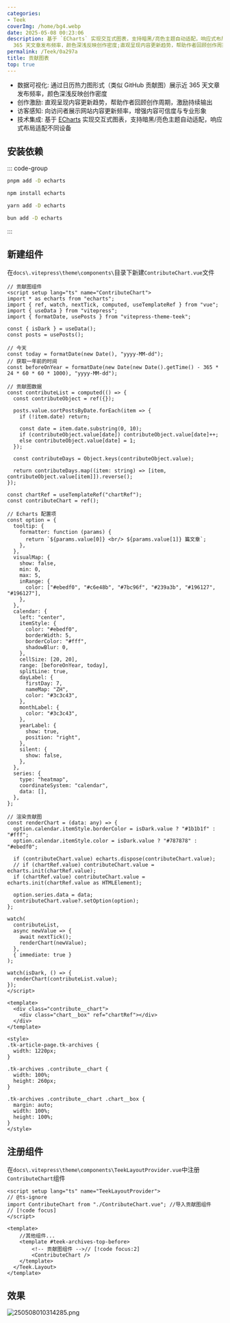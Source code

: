 ```yaml
---
categories:
- Teek
coverImg: /home/bg4.webp
date: 2025-05-08 00:23:06
description: 基于 `ECharts` 实现交互式图表，支持暗黑/亮色主题自动适配，响应式布局适配不同设备通过日历热力图形式（类似 GitHub 贡献图）展示近
  365 天文章发布频率，颜色深浅反映创作密度;直观呈现内容更新趋势，帮助作者回顾创作周期，激励持续输出;向访问者展示网站内容更新频率，增强内容可信度与专业形象
permalink: /Teek/0a297a
title: 贡献图表
top: true
---
```

- 数据可视化: 通过日历热力图形式（类似 GitHub 贡献图）展示近 365 天文章发布频率，颜色深浅反映创作密度
- 创作激励: 直观呈现内容更新趋势，帮助作者回顾创作周期，激励持续输出
- 访客感知: 向访问者展示网站内容更新频率，增强内容可信度与专业形象
- 技术集成: 基于 [ECharts](https://echarts.apache.org/zh/index.html) 实现交互式图表，支持暗黑/亮色主题自动适配，响应式布局适配不同设备

## 安装依赖

::: code-group

```sh [pnpm]
pnpm add -D echarts
```

```sh [npm]
npm install echarts
```

```sh [yarn]
yarn add -D echarts
```

```sh [bun]
bun add -D echarts
```

:::

## 新建组件

在`docs\.vitepress\theme\components\`目录下新建`ContributeChart.vue`文件

```vue
// 贡献图组件
<script setup lang="ts" name="ContributeChart">
import * as echarts from "echarts";
import { ref, watch, nextTick, computed, useTemplateRef } from "vue";
import { useData } from "vitepress";
import { formatDate, usePosts } from "vitepress-theme-teek";

const { isDark } = useData();
const posts = usePosts();

// 今天
const today = formatDate(new Date(), "yyyy-MM-dd");
// 获取一年前的时间
const beforeOnYear = formatDate(new Date(new Date().getTime() - 365 * 24 * 60 * 60 * 1000), "yyyy-MM-dd");

// 贡献图数据
const contributeList = computed(() => {
  const contributeObject = ref({});

  posts.value.sortPostsByDate.forEach(item => {
    if (!item.date) return;

    const date = item.date.substring(0, 10);
    if (contributeObject.value[date]) contributeObject.value[date]++;
    else contributeObject.value[date] = 1;
  });

  const contributeDays = Object.keys(contributeObject.value);

  return contributeDays.map((item: string) => [item, contributeObject.value[item]]).reverse();
});

const chartRef = useTemplateRef("chartRef");
const contributeChart = ref();

// Echarts 配置项
const option = {
  tooltip: {
    formatter: function (params) {
      return `${params.value[0]} <br/> ${params.value[1]} 篇文章`;
    },
  },
  visualMap: {
    show: false,
    min: 0,
    max: 5,
    inRange: {
      color: ["#ebedf0", "#c6e48b", "#7bc96f", "#239a3b", "#196127", "#196127"],
    },
  },
  calendar: {
    left: "center",
    itemStyle: {
      color: "#ebedf0",
      borderWidth: 5,
      borderColor: "#fff",
      shadowBlur: 0,
    },
    cellSize: [20, 20],
    range: [beforeOnYear, today],
    splitLine: true,
    dayLabel: {
      firstDay: 7,
      nameMap: "ZH",
      color: "#3c3c43",
    },
    monthLabel: {
      color: "#3c3c43",
    },
    yearLabel: {
      show: true,
      position: "right",
    },
    silent: {
      show: false,
    },
  },
  series: {
    type: "heatmap",
    coordinateSystem: "calendar",
    data: [],
  },
};

// 渲染贡献图
const renderChart = (data: any) => {
  option.calendar.itemStyle.borderColor = isDark.value ? "#1b1b1f" : "#fff";
  option.calendar.itemStyle.color = isDark.value ? "#787878" : "#ebedf0";

  if (contributeChart.value) echarts.dispose(contributeChart.value);
  // if (chartRef.value) contributeChart.value = echarts.init(chartRef.value);
  if (chartRef.value) contributeChart.value = echarts.init(chartRef.value as HTMLElement);

  option.series.data = data;
  contributeChart.value?.setOption(option);
};

watch(
  contributeList,
  async newValue => {
    await nextTick();
    renderChart(newValue);
  },
  { immediate: true }
);

watch(isDark, () => {
  renderChart(contributeList.value);
});
</script>

<template>
  <div class="contribute__chart">
    <div class="chart__box" ref="chartRef"></div>
  </div>
</template>

<style>
.tk-article-page.tk-archives {
  width: 1220px;
}

.tk-archives .contribute__chart {
  width: 100%;
  height: 260px;
}

.tk-archives .contribute__chart .chart__box {
  margin: auto;
  width: 100%;
  height: 100%;
}
</style>
```

## 注册组件

在`docs\.vitepress\theme\components\TeekLayoutProvider.vue`中注册`ContributeChart`组件

```vue {3,10}
<script setup lang="ts" name="TeekLayoutProvider">
// @ts-ignore
import ContributeChart from "./ContributeChart.vue"; //导入贡献图组件  // [!code focus]
</script>

<template>
    //其他组件...
    <template #teek-archives-top-before>
        <!-- 贡献图组件 -->// [!code focus:2]
        <ContributeChart />
    </template>
  </Teek.Layout>
</template>
```

## 效果

![250508010314285.png](https://img.seasir.top/2025/05/08/01/03/14/250508010314285_1746637394331.png)
